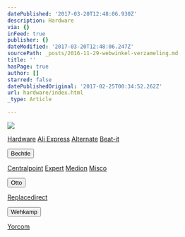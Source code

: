 ```yaml
---
datePublished: '2017-03-20T12:48:06.930Z'
description: Hardware
via: {}
inFeed: true
publisher: {}
dateModified: '2017-03-20T12:48:06.247Z'
sourcePath: _posts/2016-11-29-webwinkel-verzameling.md
title: ''
hasPage: true
author: []
starred: false
datePublishedOriginal: '2017-02-25T00:34:52.262Z'
url: hardware/index.html
_type: Article

---
```

![](https://the-grid-user-content.s3-us-west-2.amazonaws.com/dfe695bd-aa9b-42cf-ab7a-6a386efb1f3a.jpg)

[Hardware][0]
[Ali Express][1]
[Alternate][2]
[Beat-it][3]

<button data-role="cta" style="">Bechtle</button>

[Centralpoint][4]
[Expert][5]
[Medion][6]
[Misco][7]

<button data-role="cta" style="">Otto</button>

[Replacedirect][8]

<button data-role="cta" style="">Wehkamp</button>

[Yorcom][9]

[0]: https://thegrid.ai/nederlandse-webwinkels/software "Software"
[1]: http://tc.tradetracker.net/?c=15640&m=815289&a=133761&r=&u=
[2]: http://www.alternate.nl/tt/?tt=904_12_133761_&r=%2F
[3]: http://www.beat-it.nl/beat/?tt=16924_610437_133761_&r=
[4]: http://www.centralpoint.nl/tracker/index.php?tt=534_100285_88325_&r=
[5]: http://tc.tradetracker.net/?c=5515&m=12&a=133761&u=%2F
[6]: http://tc.tradetracker.net/?c=3452&m=12&a=133761
[7]: http://tc.tradetracker.net/?c=5917&m=12&a=133761&r=Rapportagened.webw&u=%2F
[8]: http://www.replacedirect.nl/page/startExternal/?tt=4825_12_133761_Rapportagened.webw&r=%2F
[9]: http://www.yorcom.nl/shopping/?tt=4837_12_133761_Rapportagened.webw&r=%2F